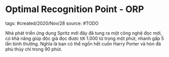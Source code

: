 # Optimal Recognition Point - ORP

tags: #created/2020/Nov/28
source: #TODO

Nhà phát triển ứng dụng Spritz mới đây đã tung ra một công nghệ đọc mới, có khả năng giúp độc giả đọc được tới 1.000 từ trong một phút, nhanh gấp 5 lần bình thường. Nghĩa là bạn có thể ngốn hết cuốn Harry Porter và hòn đá phù thủy chỉ trong 90 phút.